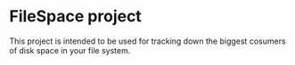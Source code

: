 # FileSpace project

This project is intended to be used for tracking down the biggest cosumers of disk space in your file system.